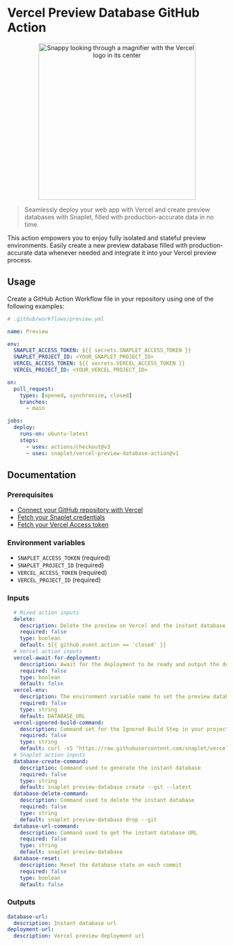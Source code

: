 # Vercel Preview Database GitHub Action

<p align="center">
  <img width="360" src="https://raw.githubusercontent.com/snaplet/vercel-action/main/logo.png" alt="Snappy looking through a magnifier with the Vercel logo in its center">
</p>

> Seamlessly deploy your web app with Vercel and create preview databases with Snaplet, filled with production-accurate data in no time.

This action empowers you to enjoy fully isolated and stateful preview environments. Easily create a new preview database filled with production-accurate data whenever needed and integrate it into your Vercel preview process.

## Usage

Create a GitHub Action Workflow file in your repository using one of the following examples:

```yaml
# .github/workflows/preview.yml

name: Preview

env:
  SNAPLET_ACCESS_TOKEN: ${{ secrets.SNAPLET_ACCESS_TOKEN }}
  SNAPLET_PROJECT_ID: <YOUR_SNAPLET_PROJECT_ID>
  VERCEL_ACCESS_TOKEN: ${{ secrets.VERCEL_ACCESS_TOKEN }}
  VERCEL_PROJECT_ID: <YOUR_VERCEL_PROJECT_ID>

on:
  pull_request:
    types: [opened, synchronize, closed]
    branches:
      - main

jobs:
  deploy:
    runs-on: ubuntu-latest
    steps:
      - uses: actions/checkout@v3
      - uses: snaplet/vercel-preview-database-action@v1
```

## Documentation

### Prerequisites
- [Connect your GitHub repository with Vercel](https://vercel.com/docs/concepts/git/vercel-for-github)
- [Fetch your Snaplet credentials](https://docs.snaplet.dev/guides/netlify-preview-plugin/#step-3-add-environment-variables)
- [Fetch your Vercel Access token](https://vercel.com/account/tokens)

### Environment variables
- `SNAPLET_ACCESS_TOKEN` (required)
- `SNAPLET_PROJECT_ID` (required)
- `VERCEL_ACCESS_TOKEN` (required)
- `VERCEL_PROJECT_ID` (required)

### Inputs

```yaml
  # Mixed action inputs
  delete:
    description: Delete the preview on Vercel and the instant database related to it
    required: false
    type: boolean
    default: ${{ github.event.action == 'closed' }}
  # Vercel action inputs
  vercel-await-for-deployment:
    description: Await for the deployment to be ready and output the deployment URL
    required: false
    type: boolean
    default: false
  vercel-env:
    description: The environment variable name to set the preview database deployment URL
    required: false
    type: string
    default: DATABASE_URL
  vercel-ignored-build-command:
    description: Command set for the Ignored Build Step in your project settings, the default script cancels every preview deployment coming from the Vercel GitHub App
    required: false
    type: string
    default: curl -sS "https://raw.githubusercontent.com/snaplet/vercel-action/v3/scripts/ignore-build.mjs" | node --input-type=module
  # Snaplet action inputs
  database-create-command:
    description: Command used to generate the instant database
    required: false
    type: string
    default: snaplet preview-database create --git --latest
  database-delete-command:
    description: Command used to delete the instant database
    required: false
    type: string
    default: snaplet preview-database drop --git
  database-url-command:
    description: Command used to get the instant database URL
    required: false
    type: string
    default: snaplet preview-database
  database-reset:
    description: Reset the database state on each commit
    required: false
    type: boolean
    default: false
```

### Outputs

```yaml
database-url:
  description: Instant database url
deployment-url:
  description: Vercel preview deployment url
```